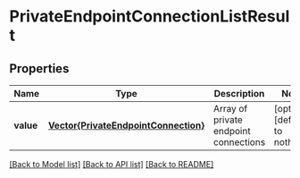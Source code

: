 # PrivateEndpointConnectionListResult


## Properties
Name | Type | Description | Notes
------------ | ------------- | ------------- | -------------
**value** | [**Vector{PrivateEndpointConnection}**](PrivateEndpointConnection.md) | Array of private endpoint connections | [optional] [default to nothing]


[[Back to Model list]](../README.md#models) [[Back to API list]](../README.md#api-endpoints) [[Back to README]](../README.md)


